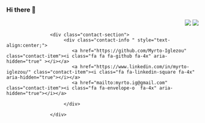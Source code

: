 ### Hi there 👋
 
<p align="right">
<img src="https://komarev.com/ghpvc/?username=Myrto-Iglezou&style=plastic&label=Views"><img>
<img src="https://badges.pufler.dev/visits/Myrto-Iglezou/Myrto-Iglezou?color=black&logo=github" />
</p>

		 			<div class="contact-section">
		 				 <div class="contact-info " style="text-align:center;">
		 				 	<a href="https://github.com/Myrto-Iglezou" class="contact-item"><i class="fa fa fa-github fa-4x" aria-hidden="true" ></i></a>
		 				 	<a href="https://www.linkedin.com/in/myrto-iglezou/" class="contact-item"><i class="fa fa-linkedin-square fa-4x" aria-hidden="true"></i></a>
		 				 	<a href="mailto:myrto.ig@gmail.com" class="contact-item"><i class="fa fa-envelope-o  fa-4x" aria-hidden="true"></i></a>

		 				 </div>

					</div>		
